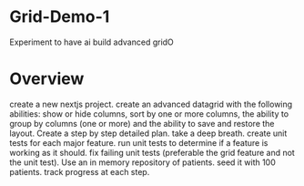 # Grid-Demo-1
Experiment to have ai build advanced gridO

# Overview
create a new nextjs project. create an advanced datagrid with the following abilities: show or hide columns, sort by one or more columns, the ability to group by columns (one or more) and the ability to save and restore the layout. Create a step by step detailed plan. take a deep breath. create unit tests for each major feature. run unit tests to determine if a feature is working as it should. fix failing unit tests (preferable the grid feature and not the unit test). Use an in memory repository of patients. seed it with 100 patients. track progress at each step.
